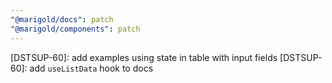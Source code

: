 ```yaml
---
"@marigold/docs": patch
"@marigold/components": patch
---
```


[DSTSUP-60]: add examples using state in table with input fields
[DSTSUP-60]: add `useListData` hook to docs
